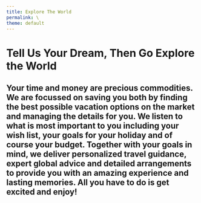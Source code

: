 ```yaml
---
title: Explore The World
permalink: \
theme: default
--- 
```

# Tell Us Your Dream, Then Go Explore the World



## Your time and money are precious commodities. We are focussed on saving you both by finding the best possible vacation options on the market and managing the details for you.  We listen to what is most important to you including your wish list, your goals for your holiday and of course your budget.  Together with your goals in mind, we deliver personalized travel guidance, expert global advice and detailed arrangements to provide you with an amazing experience and lasting memories.  All you have to do is get excited and enjoy!
